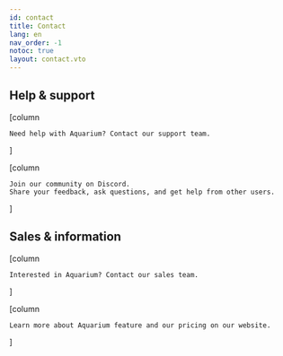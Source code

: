 ```yaml
---
id: contact
title: Contact
lang: en
nav_order: -1
notoc: true
layout: contact.vto
---
```


## Help & support

[column
```card [<span class="aq-icon">support</span> Contact our support team](mailto:support@fatfi.sh)
Need help with Aquarium? Contact our support team.
```
]

[column
```card [<span class="aq-icon">chat</span> Join our community](https://fatfi.sh/community)
Join our community on Discord.
Share your feedback, ask questions, and get help from other users.
```
]

## Sales & information

[column
```card [<span class="aq-icon">support_agent</span> Contact our sales team](mailto:sales@fatfi.sh)
Interested in Aquarium? Contact our sales team.
```
]

[column
```card [<span class="aq-icon">globe</span> Visit our website](https://fatfi.sh/aquarium)
Learn more about Aquarium feature and our pricing on our website.
```
]

